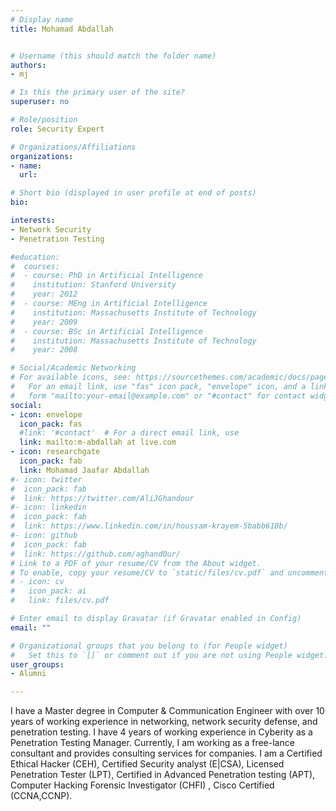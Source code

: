 ```yaml
---
# Display name
title: Mohamad Abdallah


# Username (this should match the folder name)
authors:
- mj

# Is this the primary user of the site?
superuser: no

# Role/position
role: Security Expert

# Organizations/Affiliations
organizations:
- name:
  url:

# Short bio (displayed in user profile at end of posts)
bio:

interests:
- Network Security
- Penetration Testing

#education:
#  courses:
#  - course: PhD in Artificial Intelligence
#    institution: Stanford University
#    year: 2012
#  - course: MEng in Artificial Intelligence
#    institution: Massachusetts Institute of Technology
#    year: 2009
#  - course: BSc in Artificial Intelligence
#    institution: Massachusetts Institute of Technology
#    year: 2008

# Social/Academic Networking
# For available icons, see: https://sourcethemes.com/academic/docs/page-builder/#icons
#   For an email link, use "fas" icon pack, "envelope" icon, and a link in the
#   form "mailto:your-email@example.com" or "#contact" for contact widget.
social:
- icon: envelope
  icon_pack: fas
  #link: '#contact'  # For a direct email link, use
  link: mailto:m-abdallah at live.com
- icon: researchgate
  icon_pack: fab
  link: Mohamad Jaafar Abdallah
#- icon: twitter
#  icon_pack: fab
#  link: https://twitter.com/AliJGhandour
#- icon: linkedin
#  icon_pack: fab
#  link: https://www.linkedin.com/in/houssam-krayem-5babb610b/
#- icon: github
#  icon_pack: fab
#  link: https://github.com/aghand0ur/
# Link to a PDF of your resume/CV from the About widget.
# To enable, copy your resume/CV to `static/files/cv.pdf` and uncomment the lines below.
# - icon: cv
#   icon_pack: ai
#   link: files/cv.pdf

# Enter email to display Gravatar (if Gravatar enabled in Config)
email: ""

# Organizational groups that you belong to (for People widget)
#   Set this to `[]` or comment out if you are not using People widget.
user_groups:
- Alumni

---
```

I have a Master degree in Computer & Communication Engineer with over 10 years of working experience in networking, network security defense, and penetration testing. I have 4 years of working experience in Cyberity as a Penetration Testing Manager. Currently, I am working as a free-lance consultant and provides consulting services for companies. I am a Certified Ethical Hacker (CEH), Certified Security analyst (E|CSA), Licensed Penetration Tester (LPT), Certified in Advanced Penetration testing (APT), Computer Hacking Forensic Investigator (CHFI) , Cisco Certified (CCNA,CCNP).


